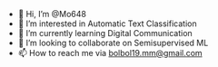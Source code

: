 - 👋 Hi, I’m @Mo648
- 👀 I’m interested in Automatic Text Classification
- 🌱 I’m currently learning Digital Communication
- 💞️ I’m looking to collaborate on Semisupervised ML
- 📫 How to reach me via bolbol19.mm@gmail.com

<!---
Mo648/Mo648 is a ✨ special ✨ repository because its `README.md` (this file) appears on your GitHub profile.
You can click the Preview link to take a look at your changes.
--->
